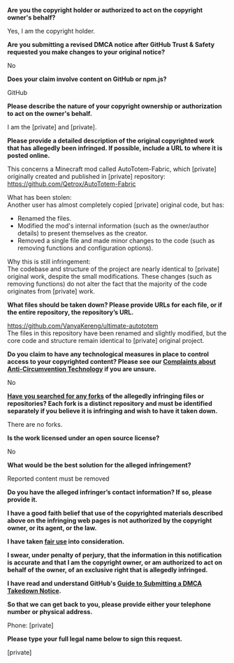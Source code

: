 **Are you the copyright holder or authorized to act on the copyright owner's behalf?**

Yes, I am the copyright holder.

**Are you submitting a revised DMCA notice after GitHub Trust & Safety requested you make changes to your original notice?**

No

**Does your claim involve content on GitHub or npm.js?**

GitHub

**Please describe the nature of your copyright ownership or authorization to act on the owner's behalf.**

I am the [private] and [private].

**Please provide a detailed description of the original copyrighted work that has allegedly been infringed. If possible, include a URL to where it is posted online.**

This concerns a Minecraft mod called AutoTotem-Fabric, which [private] originally created and published in [private] repository:
https://github.com/Qetrox/AutoTotem-Fabric

What has been stolen:  
Another user has almost completely copied [private] original code, but has:  
- Renamed the files.  
- Modified the mod's internal information (such as the owner/author details) to present themselves as the creator.  
- Removed a single file and made minor changes to the code (such as removing functions and configuration options).

Why this is still infringement:  
The codebase and structure of the project are nearly identical to [private] original work, despite the small modifications. These changes (such as removing functions) do not alter the fact that the majority of the code originates from [private] work.

**What files should be taken down? Please provide URLs for each file, or if the entire repository, the repository’s URL.**

https://github.com/VanyaKereng/ultimate-autototem  
The files in this repository have been renamed and slightly modified, but the core code and structure remain identical to [private] original project.

**Do you claim to have any technological measures in place to control access to your copyrighted content? Please see our <a href="https://docs.github.com/articles/guide-to-submitting-a-dmca-takedown-notice#complaints-about-anti-circumvention-technology">Complaints about Anti-Circumvention Technology</a> if you are unsure.**

No

**<a href="https://docs.github.com/articles/dmca-takedown-policy#b-what-about-forks-or-whats-a-fork">Have you searched for any forks</a> of the allegedly infringing files or repositories? Each fork is a distinct repository and must be identified separately if you believe it is infringing and wish to have it taken down.**

There are no forks.

**Is the work licensed under an open source license?**

No

**What would be the best solution for the alleged infringement?**

Reported content must be removed

**Do you have the alleged infringer’s contact information? If so, please provide it.**

**I have a good faith belief that use of the copyrighted materials described above on the infringing web pages is not authorized by the copyright owner, or its agent, or the law.**

**I have taken <a href="https://www.lumendatabase.org/topics/22">fair use</a> into consideration.**

**I swear, under penalty of perjury, that the information in this notification is accurate and that I am the copyright owner, or am authorized to act on behalf of the owner, of an exclusive right that is allegedly infringed.**

**I have read and understand GitHub's <a href="https://docs.github.com/articles/guide-to-submitting-a-dmca-takedown-notice/">Guide to Submitting a DMCA Takedown Notice</a>.**

**So that we can get back to you, please provide either your telephone number or physical address.**

Phone: [private]

**Please type your full legal name below to sign this request.**

[private]

